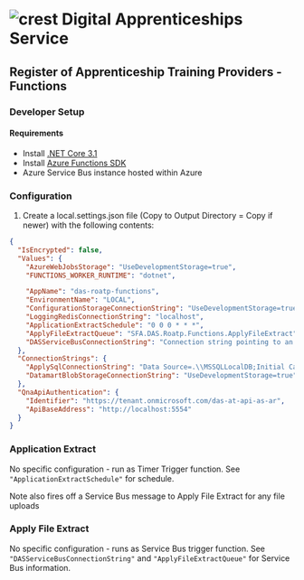 # ![crest](https://assets.publishing.service.gov.uk/government/assets/crests/org_crest_27px-916806dcf065e7273830577de490d5c7c42f36ddec83e907efe62086785f24fb.png) Digital Apprenticeships Service

##  Register of Apprenticeship Training Providers  - Functions

### Developer Setup

#### Requirements

- Install [.NET Core 3.1](https://www.microsoft.com/net/download)
- Install [Azure Functions SDK](https://docs.microsoft.com/en-us/azure/azure-functions/functions-run-local)
- Azure Service Bus instance hosted within Azure

### Configuration

1) Create a local.settings.json file (Copy to Output Directory = Copy if newer) with the following contents:

```json
{
  "IsEncrypted": false,
  "Values": {
    "AzureWebJobsStorage": "UseDevelopmentStorage=true",
    "FUNCTIONS_WORKER_RUNTIME": "dotnet",

    "AppName": "das-roatp-functions",
    "EnvironmentName": "LOCAL",
    "ConfigurationStorageConnectionString": "UseDevelopmentStorage=true",
    "LoggingRedisConnectionString": "localhost",
    "ApplicationExtractSchedule": "0 0 0 * * *",
	"ApplyFileExtractQueue": "SFA.DAS.Roatp.Functions.ApplyFileExtract",
	"DASServiceBusConnectionString": "Connection string pointing to an Azure Service Bus"
  },
  "ConnectionStrings": {
    "ApplySqlConnectionString": "Data Source=.\\MSSQLLocalDB;Initial Catalog=SFA.DAS.ApplyService;Integrated Security=True",
    "DatamartBlobStorageConnectionString": "UseDevelopmentStorage=true"
  },
  "QnaApiAuthentication": {
    "Identifier": "https://tenant.onmicrosoft.com/das-at-api-as-ar",
    "ApiBaseAddress": "http://localhost:5554"
  }
}
```

### Application Extract

No specific configuration - run as Timer Trigger function. See `"ApplicationExtractSchedule"` for schedule.

Note also fires off a Service Bus message to Apply File Extract for any file uploads 

### Apply File Extract

No specific configuration - runs as Service Bus trigger function. See `"DASServiceBusConnectionString"` and `"ApplyFileExtractQueue"` for Service Bus information.
